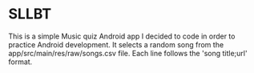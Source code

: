 # SLLBT
This is a simple Music quiz Android app I decided to code in order to practice Android development.
It selects a random song from the app/src/main/res/raw/songs.csv file. Each line follows the 'song title;url' format.
